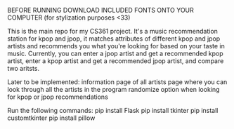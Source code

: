 BEFORE RUNNING DOWNLOAD INCLUDED FONTS ONTO YOUR COMPUTER
(for stylization purposes <33)

This is the main repo for my CS361 project.
It's a music recommendation station for kpop and jpop, it matches attributes of different
kpop and jpop artists and recommends you what you're looking for based on your taste 
in music. Currently, you can enter a jpop artist and get a recommended kpop artist,
enter a kpop artist and get a recommended jpop artist, and compare two aritsts.

Later to be implemented:
   information page of all artists
   page where you can look through all the artists in the program
   randomize option when looking for kpop or jpop recommendations

Run the following commands:
pip install Flask
pip install tkinter
pip install customtkinter
pip install pillow